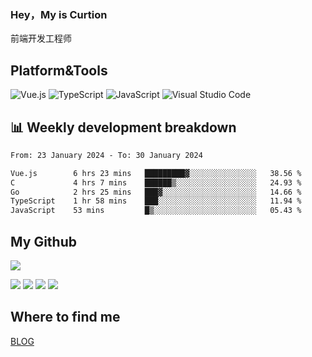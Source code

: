 ### Hey，My is Curtion
前端开发工程师
## Platform&Tools

![Vue.js](https://img.shields.io/badge/-Vue.js-4FC08D?style=flat-square&logo=Vue.js&logoColor=white)
![TypeScript](https://img.shields.io/badge/-TypeScript-007ACC?style=flat-square&logo=typescript&logoColor=white)
![JavaScript](https://img.shields.io/badge/-JavaScript-F7DF1E?style=flat-square&logo=javascript&logoColor=black)
![Visual Studio Code](https://img.shields.io/badge/-VSCode-007ACC?style=flat-square&logo=Visual-Studio-Code&logoColor=white)

## 📊 Weekly development breakdown

<!--START_SECTION:waka-->

```txt
From: 23 January 2024 - To: 30 January 2024

Vue.js        6 hrs 23 mins   █████████▓░░░░░░░░░░░░░░░   38.56 %
C             4 hrs 7 mins    ██████▒░░░░░░░░░░░░░░░░░░   24.93 %
Go            2 hrs 25 mins   ███▓░░░░░░░░░░░░░░░░░░░░░   14.66 %
TypeScript    1 hr 58 mins    ███░░░░░░░░░░░░░░░░░░░░░░   11.94 %
JavaScript    53 mins         █▒░░░░░░░░░░░░░░░░░░░░░░░   05.43 %
```

<!--END_SECTION:waka-->

## My Github

![](http://github-profile-summary-cards.vercel.app/api/cards/profile-details?username=curtion&theme=nord_bright)

![](http://github-profile-summary-cards.vercel.app/api/cards/stats?username=curtion&theme=nord_bright)
![](http://github-profile-summary-cards.vercel.app/api/cards/productive-time?username=curtion&theme=nord_bright&utcOffset=8)
![](http://github-profile-summary-cards.vercel.app/api/cards/repos-per-language?username=curtion&theme=nord_bright)
![](http://github-profile-summary-cards.vercel.app/api/cards/most-commit-language?username=curtion&theme=nord_bright)

## Where to find me

[BLOG](https://blog.3gxk.net)
